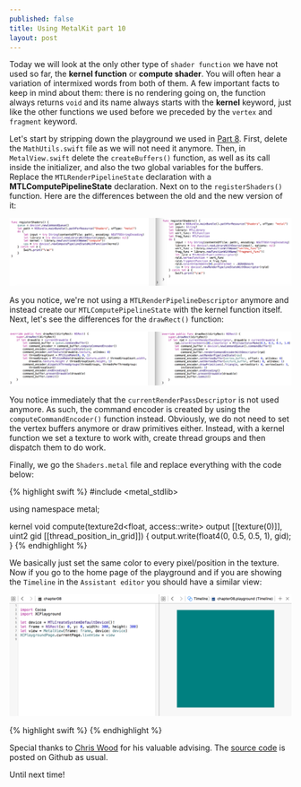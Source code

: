 ```yaml
---
published: false
title: Using MetalKit part 10
layout: post
---
```

Today we will look at the only other type of `shader function` we have not used so far, the __kernel function__ or __compute shader__. You will often hear a variation of intermixed words from both of them. A few important facts to keep in mind about them: there is no rendering going on, the function always returns `void` and its name always starts with the __kernel__ keyword, just like the other functions we used before we preceded by the `vertex` and `fragment` keyword.

Let's start by stripping down the playground we used in [Part 8](http://mhorga.org/2016/03/07/using-metalkit-part-8.html). First, delete the `MathUtils.swift` file as we will not need it anymore. Then, in `MetalView.swift` delete the `createBuffers()` function, as well as its call inside the initializer, and also the two global variables for the buffers. Replace the `MTLRenderPipelineState` declaration with a __MTLComputePipelineState__ declaration. Next on to the `registerShaders()` function. Here are the differences between the old and the new version of it:

![alt text](https://github.com/Swiftor/Metal/raw/master/images/chapter10_1.png "1")

As you notice, we're not using a `MTLRenderPipelineDescriptor` anymore and instead create our `MTLComputePipelineState` with the kernel function itself. Next, let's see the differences for the `drawRect()` function:

![alt text](https://github.com/Swiftor/Metal/raw/master/images/chapter10_2.png "2")

You notice immediately that the `currentRenderPassDescriptor` is not used anymore. As such, the command encoder is created by using the `computeCommandEncoder()` function instead. Obviously, we do not need to set the vertex buffers anymore or draw primitives either. Instead, with a kernel function we set a texture to work with, create thread groups and then dispatch them to do work. 

Finally, we go the `Shaders.metal` file and replace everything with the code below:

{% highlight swift %} 
#include <metal_stdlib>

using namespace metal;

kernel void compute(texture2d<float, access::write> output [[texture(0)]],
                    uint2 gid [[thread_position_in_grid]])
{
    output.write(float4(0, 0.5, 0.5, 1), gid);
}
{% endhighlight %}

We basically just set the same color to every pixel/position in the texture. Now if you go to the home page of the playground and if you are showing the `Timeline` in the `Assistant editor` you should have a similar view:

![alt text](https://github.com/Swiftor/Metal/raw/master/images/chapter10_3.png "3")

{% highlight swift %} 
{% endhighlight %}

Special thanks to [Chris Wood](https://twitter.com/_psonice) for his valuable advising. The [source code](https://github.com/Swiftor/Metal/tree/master/ch10) is posted on Github as usual.

Until next time!